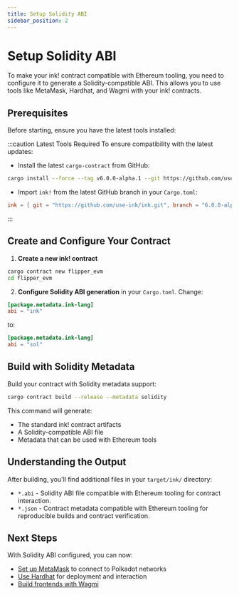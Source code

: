 ```yaml
---
title: Setup Solidity ABI
sidebar_position: 2
---
```


# Setup Solidity ABI

To make your ink! contract compatible with Ethereum tooling, you need to configure it to generate a Solidity-compatible ABI. This allows you to use tools like MetaMask, Hardhat, and Wagmi with your ink! contracts.

## Prerequisites

Before starting, ensure you have the latest tools installed:

:::caution Latest Tools Required
To ensure compatibility with the latest updates:
- Install the latest `cargo-contract` from GitHub:
```bash
cargo install --force --tag v6.0.0-alpha.1 --git https://github.com/use-ink/cargo-contract
```
- Import `ink!` from the latest GitHub branch in your `Cargo.toml`:
```toml
ink = { git = "https://github.com/use-ink/ink.git", branch = "6.0.0-alpha.1", default-features = false, features = ["unstable-hostfn"] }
```
:::

## Create and Configure Your Contract

1. **Create a new ink! contract**

```bash
cargo contract new flipper_evm
cd flipper_evm
```

2. **Configure Solidity ABI generation** in your `Cargo.toml`. Change:

```toml
[package.metadata.ink-lang]
abi = "ink"
```

to:

```toml
[package.metadata.ink-lang]
abi = "sol"
```

## Build with Solidity Metadata

Build your contract with Solidity metadata support:

```bash
cargo contract build --release --metadata solidity
```

This command will generate:
- The standard ink! contract artifacts
- A Solidity-compatible ABI file
- Metadata that can be used with Ethereum tools

## Understanding the Output

After building, you'll find additional files in your `target/ink/` directory:
- `*.abi` - Solidity ABI file compatible with Ethereum tooling for contract interaction.
- `*.json` - Contract metadata compatible with Ethereum tooling for reproducible builds and contract verification.

## Next Steps

With Solidity ABI configured, you can now:
- [Set up MetaMask](./metamask-setup.md) to connect to Polkadot networks
- [Use Hardhat](./hardhat-deployment.md) for deployment and interaction
- [Build frontends with Wagmi](./wagmi-integration.md)
